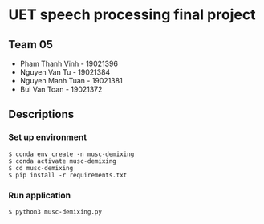 # UET speech processing final project
## Team 05
- Pham Thanh Vinh - 19021396
- Nguyen Van Tu - 19021384
- Nguyen Manh Tuan - 19021381
- Bui Van Toan - 19021372
## Descriptions
### Set up environment
```console
$ conda env create -n musc-demixing
$ conda activate musc-demixing
$ cd musc-demixing
$ pip install -r requirements.txt
```
### Run application
```console
$ python3 musc-demixing.py
```